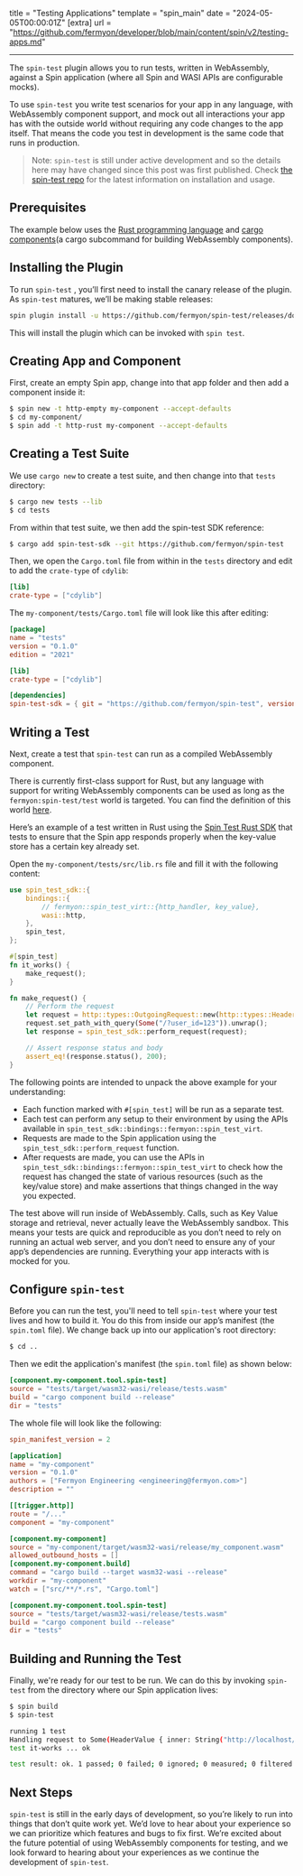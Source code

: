 title = "Testing Applications"
template = "spin_main"
date = "2024-05-05T00:00:01Z"
[extra]
url = "https://github.com/fermyon/developer/blob/main/content/spin/v2/testing-apps.md"

---

The `spin-test` plugin allows you to run tests, written in WebAssembly, against a Spin application (where all Spin and WASI APIs are configurable mocks).

To use `spin-test` you write test scenarios for your app in any language, with WebAssembly component support, and mock out all interactions your app has with the outside world without requiring any code changes to the app itself. That means the code you test in development is the same code that runs in production.

> Note: `spin-test` is still under active development and so the details here may have changed since this post was first published. Check [the spin-test repo](https://github.com/fermyon/spin-test) for the latest information on installation and usage.

## Prerequisites

The example below uses the [Rust programming language](https://www.rust-lang.org/) and [cargo components](https://github.com/bytecodealliance/cargo-component)(a cargo subcommand for building WebAssembly components).

## Installing the Plugin

To run `spin-test` , you’ll first need to install the canary release of the plugin. As `spin-test` matures, we’ll be making stable releases:

```bash
spin plugin install -u https://github.com/fermyon/spin-test/releases/download/canary/spin-test.json
```

This will install the plugin which can be invoked with `spin test`.

## Creating App and Component

First, create an empty Spin app, change into that app folder and then add a component inside it:

<!-- @selectiveCpy -->

```bash
$ spin new -t http-empty my-component --accept-defaults
$ cd my-component/
$ spin add -t http-rust my-component --accept-defaults
```

## Creating a Test Suite

We use `cargo new` to create a test suite, and then change into that `tests` directory:

<!-- @selectiveCpy -->

```bash
$ cargo new tests --lib
$ cd tests
```

From within that test suite, we then add the spin-test SDK reference:

<!-- @selectiveCpy -->

```bash
$ cargo add spin-test-sdk --git https://github.com/fermyon/spin-test
```

Then, we open the `Cargo.toml` file from within in the `tests` directory and edit to add the `crate-type` of `cdylib`:

<!-- @selectiveCpy -->

```toml
[lib]
crate-type = ["cdylib"]
```

The `my-component/tests/Cargo.toml` file will look like this after editing:

```toml
[package]
name = "tests"
version = "0.1.0"
edition = "2021"

[lib]
crate-type = ["cdylib"]

[dependencies]
spin-test-sdk = { git = "https://github.com/fermyon/spin-test", version = "0.1.0" }
```

## Writing a Test

Next, create a test that `spin-test` can run as a compiled WebAssembly component.

There is currently first-class support for Rust, but any language with support for writing WebAssembly components can be used as long as the `fermyon:spin-test/test` world is targeted. You can find the definition of this world [here](https://github.com/fermyon/spin-test/blob/4dcaf79c10fc29a8da2750bdaa383b5869db1715/host-wit/world.wit#L13-L16).

Here’s an example of a test written in Rust using the [Spin Test Rust SDK](https://github.com/fermyon/spin-test/tree/main/crates/spin-test-sdk) that tests to ensure that the Spin app responds properly when the key-value store has a certain key already set.

Open the `my-component/tests/src/lib.rs` file and fill it with the following content:

```rust
use spin_test_sdk::{
    bindings::{
        // fermyon::spin_test_virt::{http_handler, key_value},
        wasi::http,
    },
    spin_test,
};

#[spin_test]
fn it_works() {
    make_request();
}

fn make_request() {
    // Perform the request
    let request = http::types::OutgoingRequest::new(http::types::Headers::new());
    request.set_path_with_query(Some("/?user_id=123")).unwrap();
    let response = spin_test_sdk::perform_request(request);

    // Assert response status and body
    assert_eq!(response.status(), 200);
}
```

The following points are intended to unpack the above example for your understanding:

- Each function marked with `#[spin_test]` will be run as a separate test.
- Each test can perform any setup to their environment by using the APIs available in `spin_test_sdk::bindings::fermyon::spin_test_virt`.
- Requests are made to the Spin application using the `spin_test_sdk::perform_request` function.
- After requests are made, you can use the APIs in `spin_test_sdk::bindings::fermyon::spin_test_virt` to check how the request has changed the state of various resources (such as the key/value store) and make assertions that things changed in the way you expected.

The test above will run inside of WebAssembly. Calls, such as Key Value storage and retrieval, never actually leave the WebAssembly sandbox. This means your tests are quick and reproducible as you don’t need to rely on running an actual web server, and you don’t need to ensure any of your app’s dependencies are running. Everything your app interacts with is mocked for you.

<!-- markdownlint-disable-next-line titlecase-rule -->
## Configure `spin-test`

Before you can run the test, you'll need to tell `spin-test` where your test lives and how to build it. You do this from inside our app’s manifest (the `spin.toml` file). We change back up into our application's root directory:

<!-- @selectiveCpy -->

```bash
$ cd ..
```

Then we edit the application's manifest (the `spin.toml` file) as shown below:

<!-- @selectiveCpy -->

```toml
[component.my-component.tool.spin-test]
source = "tests/target/wasm32-wasi/release/tests.wasm"
build = "cargo component build --release"
dir = "tests"
```

The whole file will look like the following:

```toml
spin_manifest_version = 2

[application]
name = "my-component"
version = "0.1.0"
authors = ["Fermyon Engineering <engineering@fermyon.com>"]
description = ""

[[trigger.http]]
route = "/..."
component = "my-component"

[component.my-component]
source = "my-component/target/wasm32-wasi/release/my_component.wasm"
allowed_outbound_hosts = []
[component.my-component.build]
command = "cargo build --target wasm32-wasi --release"
workdir = "my-component"
watch = ["src/**/*.rs", "Cargo.toml"]

[component.my-component.tool.spin-test]
source = "tests/target/wasm32-wasi/release/tests.wasm"
build = "cargo component build --release"
dir = "tests"
```

## Building and Running the Test

Finally, we're ready for our test to be run. We can do this by invoking `spin-test` from the directory where our Spin application lives:

```bash
$ spin build
$ spin-test

running 1 test
Handling request to Some(HeaderValue { inner: String("http://localhost/?user_id=123") })
test it-works ... ok

test result: ok. 1 passed; 0 failed; 0 ignored; 0 measured; 0 filtered out; finished in 0.68s
```

## Next Steps

`spin-test` is still in the early days of development, so you’re likely to run into things that don’t quite work yet. We’d love to hear about your experience so we can prioritize which features and bugs to fix first. We’re excited about the future potential of using WebAssembly components for testing, and we look forward to hearing about your experiences as we continue the development of `spin-test`.
